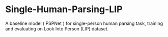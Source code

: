 # Single-Human-Parsing-LIP
A baseline model ( PSPNet ) for single-person human parsing task, training and evaluating on Look Into Person (LIP) dataset.
